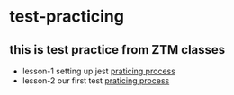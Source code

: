 # test-practicing
## this is test practice from ZTM classes
- lesson-1 setting up jest [praticing process](https://www.notion.so/271-Setting-Up-Jest-82a2c76c5efc4e8c8bc336f1ff55d716)
- lesson-2 our first test [praticing process](https://www.notion.so/272-Our-First-Tests-a2213e06609b4d1baf1dcd8b20a9db63)
